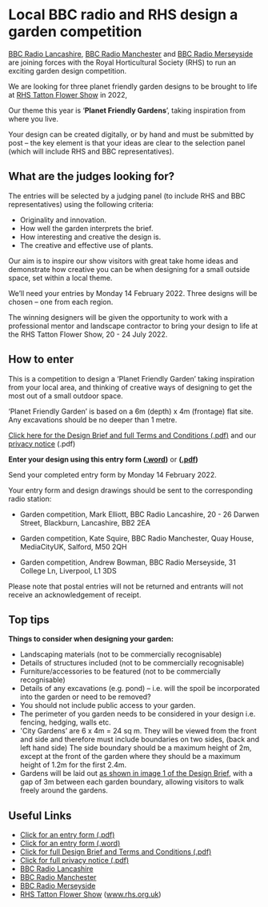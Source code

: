 Local BBC radio and RHS design a garden competition
===================================================

[BBC Radio Lancashire](https://www.bbc.co.uk/radiolancashire "https://www.bbc.co.uk/radiolancashire"), [BBC Radio Manchester](https://www.bbc.co.uk/radiomanchester "https://www.bbc.co.uk/radiomanchester") and [BBC Radio Merseyside](https://www.bbc.co.uk/radiomerseyside "https://www.bbc.co.uk/radiomerseyside") are joining forces with the Royal Horticultural Society (RHS) to run an exciting garden design competition.

We are looking for three planet friendly garden designs to be brought to life at [RHS Tatton Flower Show](https://www.rhs.org.uk/shows-events/rhs-flower-show-tatton-park "https://www.rhs.org.uk/shows-events/rhs-flower-show-tatton-park") in 2022,

Our theme this year is ‘**Planet Friendly Gardens**’, taking inspiration from where you live.

Your design can be created digitally, or by hand and must be submitted by post – the key element is that your ideas are clear to the selection panel (which will include RHS and BBC representatives).

What are the judges looking for?
--------------------------------

The entries will be selected by a judging panel (to include RHS and BBC representatives) using the following criteria:

*   Originality and innovation.
*   How well the garden interprets the brief.
*   How interesting and creative the design is.
*   The creative and effective use of plants.

Our aim is to inspire our show visitors with great take home ideas and demonstrate how creative you can be when designing for a small outside space, set within a local theme.

We’ll need your entries by Monday 14 February 2022. Three designs will be chosen – one from each region.

The winning designers will be given the opportunity to work with a professional mentor and landscape contractor to bring your design to life at the RHS Tatton Flower Show, 20 - 24 July 2022.

How to enter
------------

This is a competition to design a ‘Planet Friendly Garden’ taking inspiration from your local area, and thinking of creative ways of designing to get the most out of a small outdoor space.

‘Planet Friendly Garden’ is based on a 6m (depth) x 4m (frontage) flat site. Any excavations should be no deeper than 1 metre.

[Click here for the Design Brief and full Terms and Conditions (.pdf)](https://downloads.bbc.co.uk/england/pdf/local-bbc-radio-and-rhs-garden-design-competition-terms-and-conditions-2022.pdf "https://downloads.bbc.co.uk/england/pdf/local-bbc-radio-and-rhs-garden-design-competition-terms-and-conditions-2022.pdf") and our [privacy notice](https://downloads.bbc.co.uk/england/pdf/local-bbc-radio-and-rhs-garden-design-competition-privacy-notice-2022.pdf "https://downloads.bbc.co.uk/england/pdf/local-bbc-radio-and-rhs-garden-design-competition-privacy-notice-2022.pdf") (.pdf)

**Enter your design using this entry form ([.word](https://downloads.bbc.co.uk/england/pdf/local-bbc-radio-and-rhs-garden-design-competition-entry-form-2022.docx "https://downloads.bbc.co.uk/england/pdf/local-bbc-radio-and-rhs-garden-design-competition-entry-form-2022.docx"))** or **([.pdf](https://downloads.bbc.co.uk/england/pdf/local-bbc-radio-and-rhs-garden-design-competition-entry-form-2022.pdf "https://downloads.bbc.co.uk/england/pdf/local-bbc-radio-and-rhs-garden-design-competition-entry-form-2022.pdf"))**

Send your completed entry form by Monday 14 February 2022.

Your entry form and design drawings should be sent to the corresponding radio station:

*   Garden competition, Mark Elliott, BBC Radio Lancashire, 20 - 26 Darwen Street, Blackburn, Lancashire, BB2 2EA  
      
    
*   Garden competition, Kate Squire, BBC Radio Manchester, Quay House, MediaCityUK, Salford, M50 2QH  
      
    
*   Garden competition, Andrew Bowman, BBC Radio Merseyside, 31 College Ln, Liverpool, L1 3DS

Please note that postal entries will not be returned and entrants will not receive an acknowledgement of receipt.

Top tips
--------

**Things to consider when designing your garden:**

*   Landscaping materials (not to be commercially recognisable)
*   Details of structures included (not to be commercially recognisable)
*   Furniture/accessories to be featured (not to be commercially recognisable)
*   Details of any excavations (e.g. pond) – i.e. will the spoil be incorporated into the garden or need to be removed?
*   You should not include public access to your garden.
*   The perimeter of you garden needs to be considered in your design i.e. fencing, hedging, walls etc.
*   'City Gardens’ are 6 x 4m = 24 sq m. They will be viewed from the front and side and therefore must include boundaries on two sides, (back and left hand side) The side boundary should be a maximum height of 2m, except at the front of the garden where they should be a maximum height of 1.2m for the first 2.4m.
*   Gardens will be laid out [as shown in image 1 of the Design Brief](http://downloads.bbc.co.uk/england/pdf/local-bbc-radio-and-rhs-garden-design-competition-terms-and-conditions-2022.pdf "http://downloads.bbc.co.uk/england/pdf/local-bbc-radio-and-rhs-garden-design-competition-terms-and-conditions-2022.pdf"), with a gap of 3m between each garden boundary, allowing visitors to walk freely around the gardens.

Useful Links
------------

*   [Click for an entry form (.pdf)](https://downloads.bbc.co.uk/england/pdf/local-bbc-radio-and-rhs-garden-design-competition-entry-form-2022.pdf)
*   [Click for an entry form (.word)](https://downloads.bbc.co.uk/england/pdf/local-bbc-radio-and-rhs-garden-design-competition-entry-form-2022.docx)
*   [Click for full Design Brief and Terms and Conditions (.pdf)](http://downloads.bbc.co.uk/england/pdf/local-bbc-radio-and-rhs-garden-design-competition-terms-and-conditions-2022.pdf)
*   [Click for full privacy notice (.pdf)](https://downloads.bbc.co.uk/england/pdf/local-bbc-radio-and-rhs-garden-design-competition-privacy-notice-2022.pdf)
*   [BBC Radio Lancashire](https://www.bbc.co.uk/radiolancashire)
*   [BBC Radio Manchester](https://www.bbc.co.uk/radiomanchester)
*   [BBC Radio Merseyside](https://www.bbc.co.uk/radiomerseyside)
*   [RHS Tatton Flower Show](https://www.rhs.org.uk/shows-events/rhs-flower-show-tatton-park) (www.rhs.org.uk)